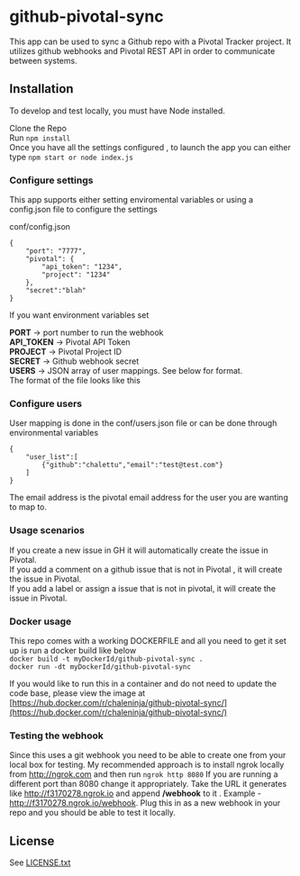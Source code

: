 # github-pivotal-sync

This app can be used to sync a Github repo with a Pivotal Tracker project.  It utilizes github webhooks and Pivotal REST API in order to communicate between systems.

## Installation

To develop and test locally, you must have Node installed.

Clone the Repo     
Run ```npm install```  
Once you have all the settings configured , to launch the app you can either type ``` npm start or node index.js ```

### Configure settings

This app supports either setting enviromental variables or using a config.json file to configure the settings  

conf/config.json
```
{
    "port": "7777",
    "pivotal": {
        "api_token": "1234",
        "project": "1234"
    },
    "secret":"blah"
}
```
If you want environment variables set  

**PORT** -> port number to run the webhook  
**API_TOKEN** -> Pivotal API Token   
**PROJECT** -> Pivotal Project ID  
**SECRET** -> Github webhook secret  
**USERS** -> JSON array of user mappings.  See below for format.  
The format of the file looks like this  

### Configure users
User mapping is done in the conf/users.json file  or can be done through environmental variables  

```
{
    "user_list":[
        {"github":"chalettu","email":"test@test.com"}
    ]
} 
```
The email address is the pivotal email address for the user you are wanting to map to.   
### Usage scenarios
If you create a new issue in GH it will automatically create the issue in Pivotal.  
If you add a comment on a github issue that is not in Pivotal , it will create the issue in Pivotal.  
If you add a label or assign a issue that is not in pivotal, it will create the issue in Pivotal.  

### Docker usage
This repo comes with a working DOCKERFILE and all you need to get it set up is run a docker build like below  
```docker build -t myDockerId/github-pivotal-sync .```  
```docker run -dt myDockerId/github-pivotal-sync ```  
 
If you would like to run this in a container and do not need to update the code base, please view the image at [https://hub.docker.com/r/chaleninja/github-pivotal-sync/](https://hub.docker.com/r/chaleninja/github-pivotal-sync/) 

### Testing the webhook
Since this uses a git webhook you need to be able to create one from your local box for testing.  My recommended approach is to install ngrok locally from http://ngrok.com and then run ```ngrok http 8080``` If you are running a different port than 8080 change it appropriately.  Take the URL it generates like http://f3170278.ngrok.io  and append **/webhook** to it .  Example - http://f3170278.ngrok.io/webhook.  Plug this in as a new webhook in your repo and you should be able to test it locally.  


## License

See [LICENSE.txt](LICENSE.txt)